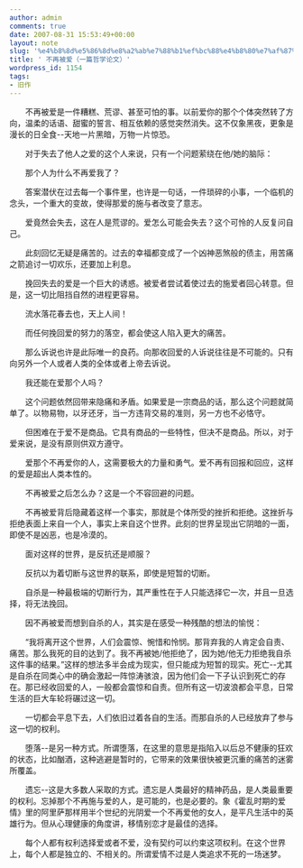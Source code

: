 ```yaml
---
author: admin
comments: true
date: 2007-08-31 15:53:49+00:00
layout: note
slug: '%e4%b8%8d%e5%86%8d%e8%a2%ab%e7%88%b1%ef%bc%88%e4%b8%80%e7%af%87%e5%93%b2%e5%ad%a6%e8%ae%ba%e6%96%87%ef%bc%89'
title: ' 不再被爱（一篇哲学论文）'
wordpress_id: 1154
tags:
- 旧作
---
```


　　不再被爱是一件糟糕、荒谬、甚至可怕的事。以前爱你的那个个体突然转了方向，温柔的话语、甜蜜的誓言、相互依赖的感觉突然消失。这不仅象黑夜，更象是漫长的日全食--天地一片黑暗，万物一片惊恐。

　　对于失去了他人之爱的这个人来说，只有一个问题萦绕在他/她的脑际：

　　那个人为什么不再爱我了？

　　答案潜伏在过去每一个事件里，也许是一句话，一件琐碎的小事，一个临机的念头，一个重大的变故，使得那爱的施与者改变了意志。

　　爱竟然会失去，这在人是荒谬的。爱怎么可能会失去？这个可怜的人反复问自己。

　　此刻回忆无疑是痛苦的。过去的幸福都变成了一个凶神恶煞般的债主，用苦痛之箭追讨一切欢乐，还要加上利息。

　　挽回失去的爱是一个巨大的诱惑。被爱者尝试着使过去的施爱者回心转意。但是，这一切比阻挡自然的进程更容易。

　　流水落花春去也，天上人间！

　　而任何挽回爱的努力的落空，都会使这人陷入更大的痛苦。

　　那么诉说也许是此际唯一的良药。向那收回爱的人诉说往往是不可能的。只有向另外一个人或者人类的全体或者上帝去诉说。

　　我还能在爱那个人吗？

　　这个问题依然回带来隐痛和矛盾。如果爱是一宗商品的话，那么这个问题就简单了。以物易物，以牙还牙，当一方违背交易的准则，另一方也不必恪守。

　　但困难在于爱不是商品。它具有商品的一些特性，但决不是商品。所以，对于爱来说，是没有原则供双方遵守。

　　爱那个不再爱你的人，这需要极大的力量和勇气。爱不再有回报和回应，这样的爱是超出人类本性的。

　　不再被爱之后怎么办？这是一个不容回避的问题。

　　不再被爱背后隐藏着这样一个事实，那就是个体所受的挫折和拒绝。这挫折与拒绝表面上来自一个人，事实上来自这个世界。此刻的世界呈现出它阴暗的一面，即使不是凶恶，也是冷漠的。

　　面对这样的世界，是反抗还是顺服？

　　反抗以为着切断与这世界的联系，即使是短暂的切断。

　　自杀是一种最极端的切断行为，其严重性在于人只能选择它一次，并且一旦选择，将无法挽回。

　　因不再被爱而想到自杀的人，其实是在感受一种残酷的想法的愉悦：

　　“我将离开这个世界，人们会震惊、惋惜和怜悯。那背弃我的人肯定会自责、痛苦。那么我死的目的达到了。我不再被她/他拒绝了，因为她/他无力拒绝我自杀这件事的结果。”这样的想法多半会成为现实，但只能成为短暂的现实。死亡--尤其是自杀在同类心中的确会激起一阵惊涛骇浪，因为他们会一下子认识到死亡的存在。那已经收回爱的人，一般都会震惊和自责。但所有这一切波浪都会平息，日常生活的巨大车轮将碾过这一切。

　　一切都会平息下去，人们依旧过着各自的生活。而那自杀的人已经放弃了参与这一切的权利。

　　堕落--是另一种方式。所谓堕落，在这里的意思是指陷入以后总不健康的狂欢的状态，比如酗酒，这种逃避是暂时的，它带来的效果很快被更沉重的痛苦的迷雾所覆盖。

　　遗忘--这是大多数人采取的方式。遗忘是人类最好的精神药品，是人类最重要的权利。忘掉那个不再施与爱的人，是可能的，也是必要的。象《霍乱时期的爱情》里的阿里萨那样用半个世纪的光阴爱一个不再爱他的女人，是平凡生活中的英雄行为。但从心理健康的角度讲，移情别恋才是最佳的选择。

　　每个人都有权利选择爱或者不爱，没有契约可以约束这项权利。在这个世界上，每个人都是独立的、不相关的。所谓爱情不过是人类追求不死的一场迷梦。 
